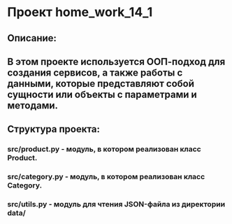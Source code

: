 # Проект home_work_14_1 
## Описание:
## В этом проекте используется ООП-подход для создания сервисов, а также работы с данными, которые представляют собой сущности или объекты с параметрами и методами.
## Структура проекта:
### src/product.py - модуль, в котором реализован класс Product.
### src/category.py - модуль, в котором реализован класс Category.
### src/utils.py - модуль для чтения JSON-файла из директории data/
